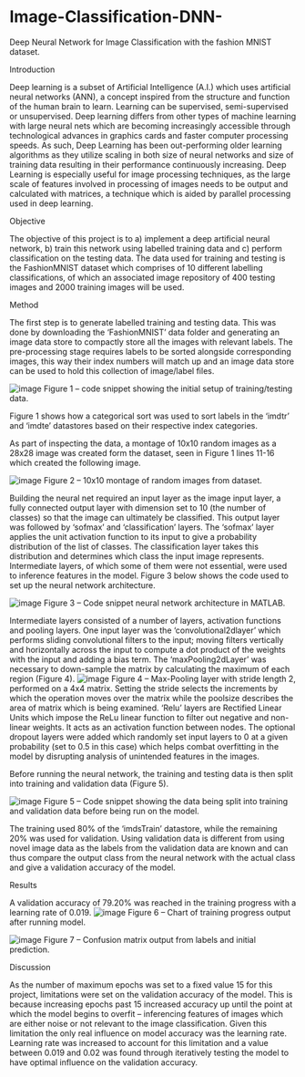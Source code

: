 # Image-Classification-DNN-
Deep Neural Network for Image Classification with the fashion MNIST dataset. 


Introduction

Deep learning is a subset of Artificial Intelligence (A.I.) which uses artificial neural networks (ANN), a concept inspired from the structure and function of the human brain to learn. Learning can be supervised, semi-supervised or unsupervised. Deep learning differs from other types of machine learning with large neural nets which are becoming increasingly accessible through technological advances in graphics cards and faster computer processing speeds. As such, Deep Learning has been out-performing older learning algorithms as they utilize scaling in both size of neural networks and size of training data resulting in their performance continuously increasing. 
Deep Learning is especially useful for image processing techniques, as the large scale of features involved in processing of images needs to be output and calculated with matrices, a technique which is aided by parallel processing used in deep learning. 



Objective

The objective of this project is to a) implement a deep artificial neural network, b) train this network using labelled training data and c) perform classification on the testing data. 
The data used for training and testing is the FashionMNIST dataset which comprises of 10 different labelling classifications, of which an associated image repository of 400 testing images and 2000 training images will be used.

Method

The first step is to generate labelled training and testing data. This was done by downloading the ‘FashionMNIST’ data folder and generating an image data store to compactly store all the images with relevant labels. The pre-processing stage requires labels to be sorted alongside corresponding images, this way their index numbers will match up and an image data store can be used to hold this collection of image/label files. 

 ![image](https://github.com/Darius0852/Image-Classification-DNN-/blob/main/report%20images/Picture%201.png)
Figure 1 – code snippet showing the initial setup of training/testing data.

Figure 1 shows how a categorical sort was used to sort labels in the ‘imdtr’ and ‘imdte’ datastores based on their respective index categories. 

As part of inspecting the data, a montage of 10x10 random images as a 28x28 image was created form the dataset, seen in Figure 1 lines 11-16 which created the following image. 

 ![image](https://github.com/Darius0852/Image-Classification-DNN-/blob/main/report%20images/Picture%202.png)
Figure 2 – 10x10 montage of random images from dataset.

Building the neural net required an input layer as the image input layer, a fully connected output layer with dimension set to 10 (the number of classes) so that the image can ultimately be classified. This output layer was followed by ‘sofmax’ and ‘classification’ layers. The ‘sofmax’ layer applies the unit activation function to its input to give a probability distribution of the list of classes. The classification layer takes this distribution and determines which class the input image represents. Intermediate layers, of which some of them were not essential, were used to inference features in the model. Figure 3 below shows the code used to set up the neural network architecture. 

 ![image](https://github.com/Darius0852/Image-Classification-DNN-/blob/main/report%20images/Picture%203.png)
Figure 3 – Code snippet neural network architecture in MATLAB.

Intermediate layers consisted of a number of layers, activation functions and pooling layers. One input layer was the ‘convolutional2dlayer’ which performs sliding convolutional filters to the input; moving filters vertically and horizontally across the input to compute a dot product of the weights with the input and adding a bias term. The ‘maxPooling2dLayer’ was necessary to down-sample the matrix by calculating the maximum of each region (Figure 4). 
 ![image](https://github.com/Darius0852/Image-Classification-DNN-/blob/main/report%20images/Picture%204.png)
Figure 4 – Max-Pooling layer with stride length 2, performed on a 4x4 matrix.
Setting the stride selects the increments by which the operation moves over the matrix while the poolsize describes the area of matrix which is being examined. ‘Relu’ layers are Rectified Linear Units which impose the ReLu linear function to filter out negative and non-linear weights. It acts as an activation function between nodes. 
The optional dropout layers were added which randomly set input layers to 0 at a given probability (set to 0.5 in this case) which helps combat overfitting in the model by disrupting analysis of unintended features in the images. 

Before running the neural network, the training and testing data is then split into training and validation data (Figure 5). 

 ![image](https://github.com/Darius0852/Image-Classification-DNN-/blob/main/report%20images/Picture%205.png)
Figure 5 – Code snippet showing the data being split into training and validation data before being run on the model.

The training used 80% of the ‘imdsTrain’ datastore, while the remaining 20% was used for validation. Using validation data is different from using novel image data as the labels from the validation data are known and can thus compare the output class from the neural network with the actual class and give a validation accuracy of the model. 


Results

A validation accuracy of 79.20% was reached in the training progress with a learning rate of 0.019.
 ![image](https://github.com/Darius0852/Image-Classification-DNN-/blob/main/report%20images/Picture%206.png)
Figure 6 – Chart of training progress output after running model.

 ![image](https://github.com/Darius0852/Image-Classification-DNN-/blob/main/report%20images/Picture%207.png)
Figure 7 – Confusion matrix output from labels and initial prediction.


Discussion

As the number of maximum epochs was set to a fixed value 15 for this project, limitations were set on the validation accuracy of the model. This is because increasing epochs past 15 increased accuracy up until the point at which the model begins to overfit – inferencing features of images which are either noise or not relevant to the image classification. Given this limitation the only real influence on model accuracy was the learning rate. Learning rate was increased to account for this limitation and a value between 0.019 and 0.02 was found through iteratively testing the model to have optimal influence on the validation accuracy. 

